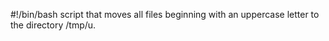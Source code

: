 #!/bin/bash
script that moves all files beginning with an uppercase letter to the directory /tmp/u.
